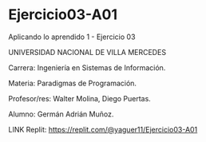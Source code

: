 # Ejercicio03-A01
Aplicando lo aprendido 1 - Ejercicio 03

UNIVERSIDAD NACIONAL DE VILLA MERCEDES

Carrera: Ingeniería en Sistemas de Información. 

Materia: Paradigmas de Programación.

Profesor/res: Walter Molina, Diego Puertas.

Alumno: Germán Adrián Muñoz.

LINK Replit: https://replit.com/@yaguer11/Ejercicio03-A01
